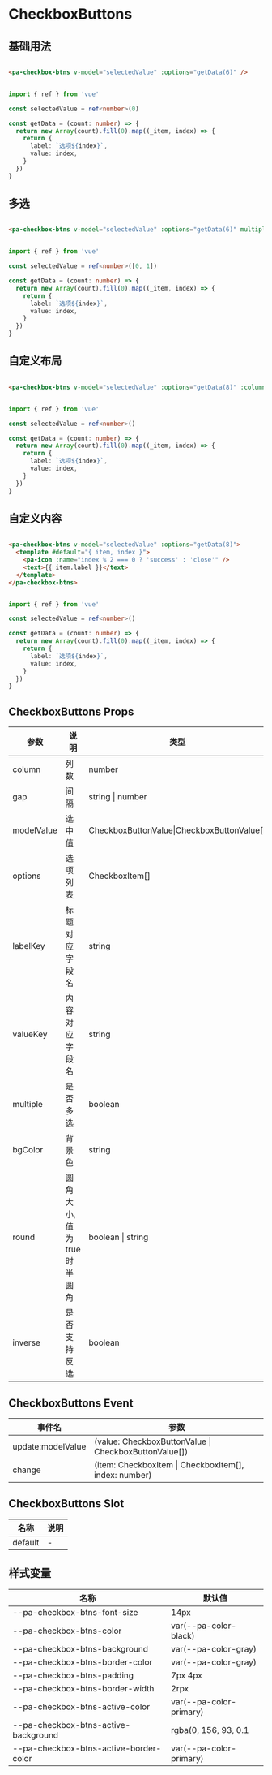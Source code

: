 # CheckboxButtons

<!--codes start-->

## 基础用法

```html [template]

<pa-checkbox-btns v-model="selectedValue" :options="getData(6)" />

```
```ts [script]

import { ref } from 'vue'

const selectedValue = ref<number>(0)

const getData = (count: number) => {
  return new Array(count).fill(0).map((_item, index) => {
    return {
      label: `选项${index}`,
      value: index,
    }
  })
}

```
## 多选

```html [template]

<pa-checkbox-btns v-model="selectedValue" :options="getData(6)" multiple />

```
```ts [script]

import { ref } from 'vue'

const selectedValue = ref<number>([0, 1])

const getData = (count: number) => {
  return new Array(count).fill(0).map((_item, index) => {
    return {
      label: `选项${index}`,
      value: index,
    }
  })
}

```
## 自定义布局

```html [template]

<pa-checkbox-btns v-model="selectedValue" :options="getData(8)" :column="4" gap="10" round />

```
```ts [script]

import { ref } from 'vue'

const selectedValue = ref<number>()

const getData = (count: number) => {
  return new Array(count).fill(0).map((_item, index) => {
    return {
      label: `选项${index}`,
      value: index,
    }
  })
}

```
## 自定义内容

```html [template]

<pa-checkbox-btns v-model="selectedValue" :options="getData(8)">
  <template #default="{ item, index }">
    <pa-icon :name="index % 2 === 0 ? 'success' : 'close'" />
    <text>{{ item.label }}</text>
  </template>
</pa-checkbox-btns>

```
```ts [script]

import { ref } from 'vue'

const selectedValue = ref<number>()

const getData = (count: number) => {
  return new Array(count).fill(0).map((_item, index) => {
    return {
      label: `选项${index}`,
      value: index,
    }
  })
}

```

<!--codes end-->

## CheckboxButtons Props

<!--props start-->

| 参数 | 说明 | 类型 | 默认值 |
| --- | ----- | --- | --- |
| column | 列数 | number |  3 |
| gap | 间隔 | string \| number |  20 |
| modelValue | 选中值 | CheckboxButtonValue\|CheckboxButtonValue[] | - |
| options | 选项列表 | CheckboxItem[] |  () => [] |
| labelKey | 标题对应字段名 | string |  'label' |
| valueKey | 内容对应字段名 | string |  'value' |
| multiple | 是否多选 | boolean |  false |
| bgColor | 背景色 | string |  '#F2F3F5' |
| round | 圆角大小, 值为true时半圆角 | boolean \| string |  '4rpx' |
| inverse | 是否支持反选 | boolean |  true |

<!--props end-->

## CheckboxButtons Event

<!--event start-->

| 事件名 | 参数 |
| --- | --- |
| update:modelValue | (value: CheckboxButtonValue \| CheckboxButtonValue[])  |
| change | (item: CheckboxItem \| CheckboxItem[], index: number)  |

<!--event end-->

## CheckboxButtons Slot

<!--slot start-->

| 名称 | 说明 |
| --- | --- |
| default | - |

<!--slot end-->

## 样式变量

<!--cssVar start-->

| 名称 | 默认值 |
| --- | --- |
| --pa-checkbox-btns-font-size | 14px |
| --pa-checkbox-btns-color | var(--pa-color-black) |
| --pa-checkbox-btns-background | var(--pa-color-gray) |
| --pa-checkbox-btns-border-color | var(--pa-color-gray) |
| --pa-checkbox-btns-padding | 7px 4px |
| --pa-checkbox-btns-border-width | 2rpx |
| --pa-checkbox-btns-active-color | var(--pa-color-primary) |
| --pa-checkbox-btns-active-background | rgba(0, 156, 93, 0.1 |
| --pa-checkbox-btns-active-border-color | var(--pa-color-primary) |

<!--cssVar end-->

